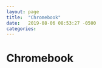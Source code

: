 ```yaml
---
layout: page
title:  "Chromebook"
date:   2019-08-06 08:53:27 -0500
categories:
---
```


<h1>Chromebook</h1>
